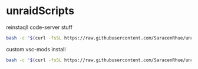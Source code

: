 # unraidScripts

reinstaqll code-server stuff

```bash
bash -c "$(curl -fsSL https://raw.githubusercontent.com/SaracenRhue/unraidScripts/main/codeserver.sh)"
```

custom vsc-mods install

```bash
bash -c "$(curl -fsSL https://raw.githubusercontent.com/SaracenRhue/unraidScripts/main/cust_vsc.sh)"
```
